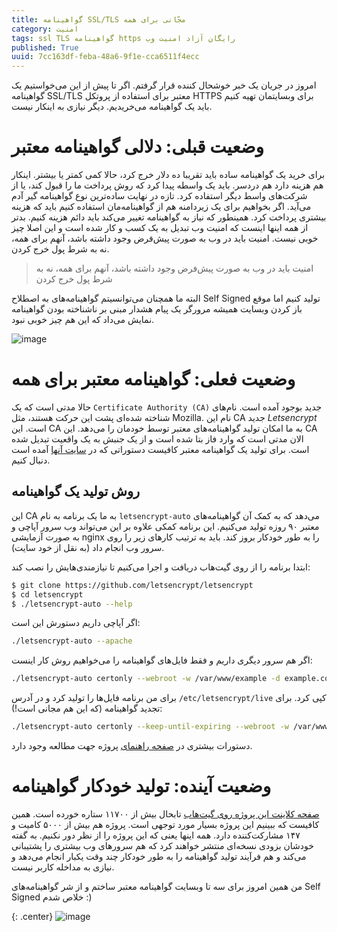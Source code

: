 ```yaml
---
title: گواهینامه SSL/TLS مجّانی برای همه
category: امنیت
tags: ssl TLS گواهینامه https رایگان آزاد امنیت وب
published: True
uuid: 7cc163df-feba-48a6-9f1e-cca6511f4ecc
---
```


امروز در جریان یک خبر خوشحال کننده قرار گرفتم. اگر تا پیش از این می‌خواستیم یک گواهینامه SSL/TLS معتبر برای استفاده از پروتکل HTTPS برای وبسایتمان تهیه کنیم باید یک گواهینامه می‌خریدیم. دیگر نیازی به اینکار نیست.

# وضعیت قبلی: دلالی گواهینامه معتبر
برای خرید یک گواهینامه ساده باید تقریبا ده دلار خرج کرد، حالا کمی کمتر یا بیشتر. اینکار هم هزینه دارد هم دردسر. باید یک واسطه پیدا کرد که روش پرداخت ما را قبول کند، یا از شرکت‌های واسط دیگر استفاده کرد. تازه در نهایت ساده‌ترین نوع گواهینامه گیر آدم می‌آید. اگر بخواهیم برای یک زیردامنه هم از گواهینامه‌مان استفاده کنیم باید که هزینه بیشتری پرداخت کرد. همینطور که نیاز به گواهینامه تغییر می‌کند باید دائم هزینه کنیم. بدتر از همه اینها اینست که امنیت وب تبدیل به یک کسب و کار شده است و این اصلا چیز خوبی نیست. امنیت باید در وب به صورت پیش‌فرض  وجود داشته باشد، آنهم برای همه، نه به شرط پول خرج کردن.

> امنیت باید در وب به صورت پیش‌فرض  وجود داشته باشد، آنهم برای همه، نه به شرط پول خرج کردن

البته ما همچنان می‌توانسیتم گواهینامه‌های به اصطلاح Self Signed تولید کنیم اما موقع باز کردن وبسایت همیشه مرورگر یک پیام هشدار مبنی بر ناشناخته بودن گواهینامه نمایش می‌داد که این هم چیز خوبی نبود.

![image](assets/pimg/untrusted_certificate.png)

# وضعیت فعلی: گواهینامه معتبر برای همه
حالا مدتی است که یک `Certificate Authority (CA)` جدید بوجود آمده است. نام‌های شناخته شده‌ای پشت این حرکت هستند، مثل Mozilla. نام این CA جدید *Letsencrypt* است. این CA به ما امکان تولید گواهینامه‌های معتبر توسط خودمان را می‌دهد. این CA الان مدتی است که وارد فاز بتا شده است و از یک جنبش به یک واقعیت تبدیل شده است. برای تولید یک گواهینامه معتبر کافیست دستوراتی که در ‮‬[سایت آنها](https://letsencrypt.org) آمده است دنبال کنیم.

## روش تولید یک گواهینامه
این CA به ما یک برنامه به نام `letsencrypt-auto` می‌دهد که به کمک آن گواهینامه‌های معتبر ۹۰ روزه تولید می‌کنیم. این برنامه کمکی علاوه بر این می‌تواند وب سرور آپاچی و به صورت آزمایشی nginx را به طور خودکار بروز کند. باید به ترتیب کارهای زیر را روی سرور وب انجام داد (به نقل از خود سایت).

ابتدا برنامه را از روی گیت‌هاب دریافت و اجرا می‌کنیم تا نیازمندی‌هایش را نصب کند:

~~~bash
$ git clone https://github.com/letsencrypt/letsencrypt
$ cd letsencrypt
$ ./letsencrypt-auto --help
~~~

اگر آپاچی داریم دستورش این است:

~~~bash
./letsencrypt-auto --apache
~~~

اگر هم سرور دیگری داریم و فقط فایل‌های گواهینامه را می‌خواهیم روش کار اینست:

~~~bash
./letsencrypt-auto certonly --webroot -w /var/www/example -d example.com -d www.example.com
~~~

برای من برنامه فایل‌ها را تولید کرد و در آدرس `/etc/letsencrypt/live` کپی کرد. برای تجدید گواهینامه (که این هم مجانی است!):

~~~bash
./letsencrypt-auto certonly --keep-until-expiring --webroot -w /var/www/example.com -d example.com,www.example.com
~~~

دستورات بیشتری در [صفحه راهنمای](https://letsencrypt.org/howitworks/) پروژه جهت مطالعه وجود دارد.

# وضعیت آینده: تولید خودکار گواهینامه
[صفحه کلاینت این پروژه روی گیت‌هاب](https://github.com/letsencrypt/letsencrypt) تابحال بیش از ۱۱۷۰۰ ستاره خورده است. همین کافیست که ببینیم این پروژه بسیار مورد توجهی است. پروژه هم بیش از ۵۰۰۰ کامیت و ۱۴۷ مشارکت‌کننده دارد. همه اینها یعنی که این پروژه را از نظر دور نکنیم. به گفته خودشان بزودی نسخه‌ای منتشر خواهند کرد که هم سرورهای وب بیشتری را پشتیبانی می‌کند و هم فرآیند تولید گواهینامه را به طور خودکار چند وقت یکبار انجام می‌دهد و نیازی به مداخله کاربر نیست.

من همین امروز برای سه تا وبسایت گواهینامه معتبر ساختم و از شر گواهینامه‌های Self Signed خلاص شدم :)

{: .center}
![image](assets/pimg/mehdix.org_letsencrypt.png)
